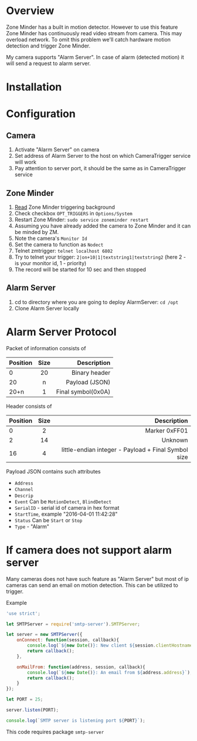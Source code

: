 # Overview

Zone Minder has a built in motion detector. However to use this feature Zone Minder has continuously read video stream from camera.
This may overload network. To omit this problem we'll catch hardware motion detection and trigger Zone Minder.

My camera supports "Alarm Server". In case of alarm (detected motion) it will send a request to alarm server.

# Installation

# Configuration

## Camera

 1. Activate "Alarm Server" on camera
 2. Set address of Alarm Server to the host on which CameraTrigger service will work
 3. Pay attention to server port, it should be the same as in CameraTrigger service
 
## Zone Minder

 1. [Read](https://wiki.zoneminder.com/How_to_use_your_external_camera's_motion_detection_with_ZM) Zone Minder triggering background
 2. Check checkbox `OPT_TRIGGERS` in `Options/System`
 3. Restart Zone Minder: `sudo service zoneminder restart`
 4. Assuming you have already added the camera to Zone Minder and it can be minded by ZM.
 5. Note the camera's `Monitor Id`
 6. Set the camera to function as `Nodect`
 7. Telnet zmtrigger: `telnet localhost 6802`
 8. Try to telnet your trigger: `2|on+10|1|textstring1|textstring2` (here 2 - is your monitor id, 1 - priority)
 9. The record will be started for 10 sec and then stopped
 
## Alarm Server

 1. cd to directory where you are going to deploy AlarmServer: `cd /opt`
 2. Clone Alarm Server locally 

# Alarm Server Protocol

Packet of information consists of

|Position   |Size   |Description        |
|-----------|:-----:|------------------:|
|0          |20     |Binary header      |
|20         |n      |Payload (JSON)     |
|20+n       |1      |Final symbol(0x0A) |
 
Header consists of

|Position   |Size   |Description        |
|-----------|:-----:|------------------:|
|0          |2      |Marker 0xFF01      |
|2          |14     |Unknown            |
|16         |4      |little-endian integer - Payload + Final Symbol size |
   
Payload JSON contains such attributes

 * `Address`
 * `Channel`
 * `Descrip`
 * `Event` Can be `MotionDetect`,  `BlindDetect`
 * `SerialID` - serial id of camera in hex format
 * `StartTime`, example "2016-04-01 11:42:28"
 * `Status` Can be `Start` or `Stop`
 * `Type` - "Alarm"

# If camera does not support alarm server

Many cameras does not have such feature as "Alarm Server" but most of ip cameras can send an email on motion detection. This can be utilized to trigger.


Example 

```javascript
'use strict';

let SMTPServer = require('smtp-server').SMTPServer;

let server = new SMTPServer({
    onConnect: function(session, callback){
        console.log(`${new Date()}: New client ${session.clientHostname} from ip ${session.remoteAddress}`);
        return callback();
    },

    onMailFrom: function(address, session, callback){
        console.log(`${new Date()}: An email from ${address.address}`);
        return callback();
    }
});

let PORT = 25;

server.listen(PORT);

console.log(`SMTP server is listening port ${PORT}`);
```

This code requires package `smtp-server`

